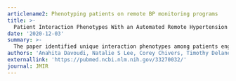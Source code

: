 ```yaml
---
articlename2: Phenotyping patients on remote BP monitoring programs
title: >-
  Patient Interaction Phenotypes With an Automated Remote Hypertension Monitoring Program and Their Association With Blood Pressure Control: Observational Study 
date: '2020-12-03'
summary: >-
  The paper identified unique interaction phenotypes among patients engaging with an automated text message platform for remote BP monitoring. Only the minimalist communication style was associated with achieving target BP. Identifying and understanding interaction phenotypes may be useful for tailoring future automated texting interactions and designing future interventions to achieve better BP control.
authors: 'Anahita Davoudi, Natalie S Lee, Corey Chivers, Timothy Delaney, Elizabeth L Asch, Catherine Reitz, Shivan J Mehta, Krisda H Chaiyachati, Danielle L Mowery'
externallink: 'https://pubmed.ncbi.nlm.nih.gov/33270032/'
journal: JMIR
---
```


